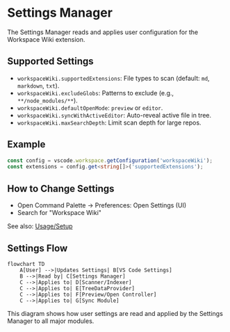 # Settings Manager

The Settings Manager reads and applies user configuration for the Workspace Wiki extension.

## Supported Settings

- `workspaceWiki.supportedExtensions`: File types to scan (default: `md`, `markdown`, `txt`).
- `workspaceWiki.excludeGlobs`: Patterns to exclude (e.g., `**/node_modules/**`).
- `workspaceWiki.defaultOpenMode`: `preview` or `editor`.
- `workspaceWiki.syncWithActiveEditor`: Auto-reveal active file in tree.
- `workspaceWiki.maxSearchDepth`: Limit scan depth for large repos.

## Example

```ts
const config = vscode.workspace.getConfiguration('workspaceWiki');
const extensions = config.get<string[]>('supportedExtensions');
```

## How to Change Settings

- Open Command Palette → Preferences: Open Settings (UI)
- Search for "Workspace Wiki"

See also: [Usage/Setup](../usage/setup.md)

## Settings Flow

```mermaid
flowchart TD
	A[User] -->|Updates Settings| B[VS Code Settings]
	B -->|Read by| C[Settings Manager]
	C -->|Applies to| D[Scanner/Indexer]
	C -->|Applies to| E[TreeDataProvider]
	C -->|Applies to| F[Preview/Open Controller]
	C -->|Applies to| G[Sync Module]
```

This diagram shows how user settings are read and applied by the Settings Manager to all major modules.
